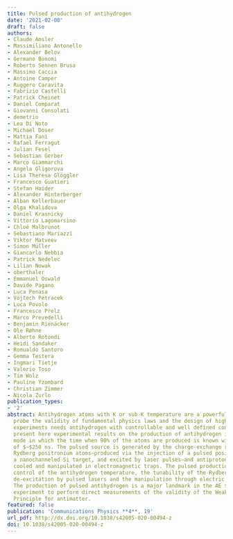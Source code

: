```yaml
---
title: Pulsed production of antihydrogen
date: '2021-02-08'
draft: false
authors:
- Claude Amsler
- Massimiliano Antonello
- Alexander Belov
- Germano Bonomi
- Roberto Sennen Brusa
- Massimo Caccia
- Antoine Camper
- Ruggero Caravita
- Fabrizio Castelli
- Patrick Cheinet
- Daniel Comparat
- Giovanni Consolati
- demetrio
- Lea Di Noto
- Michael Doser
- Mattia Fanì
- Rafael Ferragut
- Julian Fesel
- Sebastian Gerber
- Marco Giammarchi
- Angela Gligorova
- Lisa Theresa Glöggler
- Francesco Guatieri
- Stefan Haider
- Alexander Hinterberger
- Alban Kellerbauer
- Olga Khalidova
- Daniel Krasnický
- Vittorio Lagomarsino
- Chloé Malbrunot
- Sebastiano Mariazzi
- Viktor Matveev
- Simon Müller
- Giancarlo Nebbia
- Patrick Nedelec
- Lilian Nowak
- oberthaler
- Emmanuel Oswald
- Davide Pagano
- Luca Penasa
- Vojtech Petracek
- Luca Povolo
- Francesco Prelz
- Marco Prevedelli
- Benjamin Rienäcker
- Ole Røhne
- Alberto Rotondi
- Heidi Sandaker
- Romualdo Santoro
- Gemma Testera
- Ingmari Tietje
- Valerio Toso
- Tim Wolz
- Pauline Yzombard
- Christian Zimmer
- Nicola Zurlo
publication_types:
- '2'
abstract: Antihydrogen atoms with K or sub-K temperature are a powerful tool to precisely
  probe the validity of fundamental physics laws and the design of highly sensitive
  experiments needs antihydrogen with controllable and well defined conditions. We
  present here experimental results on the production of antihydrogen in a pulsed
  mode in which the time when 90% of the atoms are produced is known with an uncertainty
  of $∼$250 ns. The pulsed source is generated by the charge-exchange reaction between
  Rydberg positronium atoms—produced via the injection of a pulsed positron beam into
  a nanochanneled Si target, and excited by laser pulses—and antiprotons, trapped,
  cooled and manipulated in electromagnetic traps. The pulsed production enables the
  control of the antihydrogen temperature, the tunability of the Rydberg states, their
  de-excitation by pulsed lasers and the manipulation through electric field gradients.
  The production of pulsed antihydrogen is a major landmark in the AE $$barg$$ ḡ IS
  experiment to perform direct measurements of the validity of the Weak Equivalence
  Principle for antimatter.
featured: false
publication: 'Communications Physics **4**, 19'
url_pdf: http://dx.doi.org/10.1038/s42005-020-00494-z
doi: 10.1038/s42005-020-00494-z
---
```

